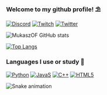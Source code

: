 ### Welcome to my github profile! ⛱️

[![Discord](https://img.shields.io/badge/Discord-7289DA?style=for-the-badge&logo=discord&logoColor=white)](https://discord.gg/yUkpWTAVHT)
[![Twitch](https://img.shields.io/badge/Twitch-9146FF?style=for-the-badge&logo=twitch&logoColor=white)](https://www.twitch.tv/mukasztv)
[![Twitter](https://img.shields.io/badge/Twitter-1DA1F2?style=for-the-badge&logo=twitter&logoColor=white)](https://twitter.com/apenasomukasz)

![MukaszOF GitHub stats](https://github-readme-stats.vercel.app/api?username=mukaszof&show_icons=true&theme=onedark)

[![Top Langs](https://github-readme-stats.vercel.app/api/top-langs/?username=mukaszof)](https://github.com/anuraghazra/github-readme-stats)

### Languages I use or study 📘

[![Python](https://img.shields.io/badge/Python-3776AB?style=for-the-badge&logo=python&logoColor=white)](https://www.python.org/)
[![JavaS](https://img.shields.io/badge/JavaScript-F7DF1E?style=for-the-badge&logo=javascript&logoColor=black)](https://www.javascript.com/)
[![C++](https://img.shields.io/badge/C%2B%2B-00599C?style=for-the-badge&logo=c%2B%2B&logoColor=white)](https://www.jetbrains.com/cpp/?source=google&medium=cpc&campaign=12668269321&gclid=Cj0KCQiA2ZCOBhDiARIsAMRfv9LPIsC4AhlCPMKIBEZdjUSxYXSv5laVBLOOPnP8JS4hIT3D4MXZNJUaAtjREALw_wcB)
[![HTML5](https://img.shields.io/badge/HTML5-E34F26?style=for-the-badge&logo=html5&logoColor=white)]()

![Snake animation](https://github.com/mukaszof/mukaszof/blob/output/github-contribution-grid-snake.svg)
